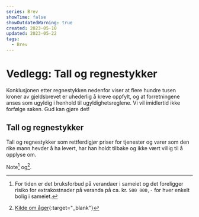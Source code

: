 ```yaml
---
series: Brev
showTime: false
showOutdatedWarning: true
created: 2023-05-10
updated: 2023-05-22
tags:
  - Brev
---
```


# Vedlegg: Tall og regnestykker
Konklusjonen etter regnestykken nedenfor viser at flere hundre tusen kroner av gjeldsbrevet er uhederlig å kreve oppfylt, og at forretningene anses som ugyldig i henhold til ugyldighetsreglene. Vi vil imidlertid ikke forfølge saken. Gud kan gjøre det!

## Tall og regnestykker
Tall og regnestykker som rettferdigjør priser for tjenester og varer som den rike mann hevder å ha levert, har han holdt tilbake og ikke vært villig til å opplyse om.

Note[^1] og[^2].

[^1]: For tiden er det bruksforbud på verandaer i sameiet og det foreligger risiko for extrakostnader på veranda på ca. kr. `500 000,-` for hver enkelt bolig i sameiet.
[^2]: [Kilde om åger](https://jusleksikon.no/wiki/%C3%85ger){:target="_blank"}